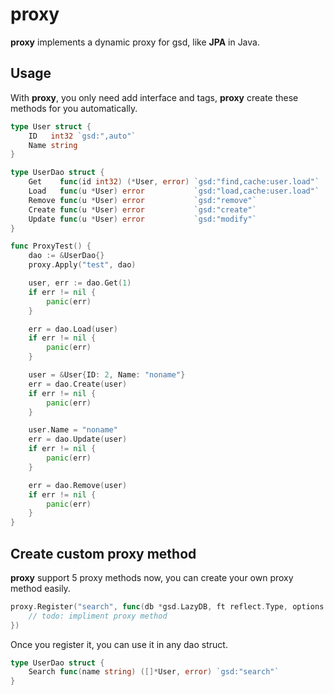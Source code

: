 # proxy

**proxy** implements a dynamic proxy for gsd, like **JPA** in Java.

## Usage

With **proxy**, you only need add interface and tags, **proxy** create these methods for you automatically.

```go
type User struct {
	ID   int32 `gsd:",auto"`
	Name string
}

type UserDao struct {
	Get    func(id int32) (*User, error) `gsd:"find,cache:user.load"`
	Load   func(u *User) error           `gsd:"load,cache:user.load"`
	Remove func(u *User) error           `gsd:"remove"`
	Create func(u *User) error           `gsd:"create"`
	Update func(u *User) error           `gsd:"modify"`
}

func ProxyTest() {
	dao := &UserDao{}
	proxy.Apply("test", dao)

	user, err := dao.Get(1)
	if err != nil {
		panic(err)
	}

	err = dao.Load(user)
	if err != nil {
		panic(err)
	}

	user = &User{ID: 2, Name: "noname"}
	err = dao.Create(user)
	if err != nil {
		panic(err)
	}

	user.Name = "noname"
	err = dao.Update(user)
	if err != nil {
		panic(err)
	}

	err = dao.Remove(user)
	if err != nil {
		panic(err)
	}
}
```

## Create custom proxy method

**proxy** support 5 proxy methods now, you can create your own proxy method easily.

```go
proxy.Register("search", func(db *gsd.LazyDB, ft reflect.Type, options data.Options) reflect.Value {
    // todo: impliment proxy method
})
```

Once you register it, you can use it in any dao struct.

```go
type UserDao struct {
	Search func(name string) ([]*User, error) `gsd:"search"`
}
```
